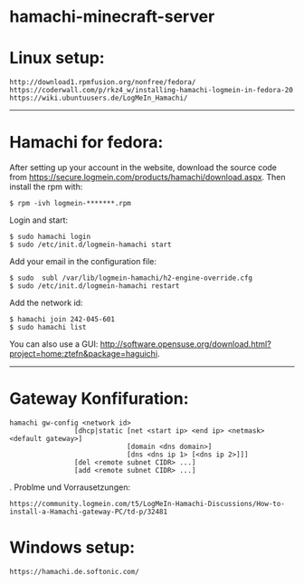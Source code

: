# hamachi-minecraft-server




# Linux setup:

    http://download1.rpmfusion.org/nonfree/fedora/
    https://coderwall.com/p/rkz4_w/installing-hamachi-logmein-in-fedora-20
    https://wiki.ubuntuusers.de/LogMeIn_Hamachi/
 
 
 
----------------
    
# Hamachi for fedora:

After setting up your account in the website, download the source code from https://secure.logmein.com/products/hamachi/download.aspx. Then install the rpm with:

    $ rpm -ivh logmein-*******.rpm 

Login and start:

    $ sudo hamachi login
    $ sudo /etc/init.d/logmein-hamachi start

Add your email in the configuration file:

    $ sudo  subl /var/lib/logmein-hamachi/h2-engine-override.cfg
    $ sudo /etc/init.d/logmein-hamachi restart

Add the network id:

    $ hamachi join 242-045-601
    $ sudo hamachi list

You can also use a GUI: http://software.opensuse.org/download.html?project=home:ztefn&package=haguichi.

----------------




# Gateway Konfifuration:
    
    hamachi gw-config <network id>
                    [dhcp|static [net <start ip> <end ip> <netmask> <default gateway>]
                                 [domain <dns domain>]
                                 [dns <dns ip 1> [<dns ip 2>]]]
                    [del <remote subnet CIDR> ...]
                    [add <remote subnet CIDR> ...]
                   
.
Problme und Vorrausetzungen:

    https://community.logmein.com/t5/LogMeIn-Hamachi-Discussions/How-to-install-a-Hamachi-gateway-PC/td-p/32481
    
    







# Windows setup:

    https://hamachi.de.softonic.com/
    

